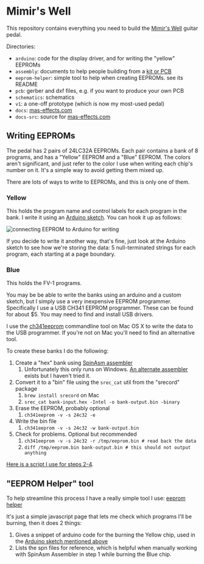 # Mimir's Well

This repository contains everything you need to build the [Mimir's Well](https://mas-effects.com) guitar pedal.

Directories:

* `arduino`: code for the display driver, and for writing the "yellow" EEPROMs
* `assembly`: documents to help people building from a [kit or PCB](https://mas-effects.square.site/shop/diy/5)
* `eeprom-helper`: simple tool to help when creating EEPROMs. see its README 
* `pcb`: gerber and dxf files, e.g. if you want to produce your own PCB
* `schematics`: schematics
* `v1`: a one-off prototype (which is now my most-used pedal)
* `docs`: [mas-effects.com](https://mas-effects.com)
* `docs-src`: source for [mas-effects.com](https://mas-effects.com)

## Writing EEPROMs

The pedal has 2 pairs of 24LC32A EEPROMs. Each pair contains a bank of 8 programs, and has a "Yellow" EEPROM and a "Blue" EEPROM.  The colors aren't significant, and just refer to the color I use when writing each chip's number on it. It's a simple way to avoid getting them mixed up.

There are lots of ways to write to EEPROMs, and this is only one of them.

### Yellow

This holds the program name and control labels for each program in the bank.
I write it using an [Arduino sketch](/arduino/eeprom/eeprom.ino). You can hook it up as follows:

![connecting EEPROM to Arduino for writing](/v1/schematics/eeprom%20prgramming_bb.png)

If you decide to write it another way, that's fine, just look at the Arduino sketch to see how we're storing the data: 5 null-terminated strings for each program, each starting at a page boundary.

### Blue

This holds the FV-1 programs.

You may be be able to write the banks using an arduino and a custom sketch, but I simply use a very inexpensive EEPROM programmer.  Specifically I use a USB CH341 EEPROM programmer.  These can be found for about $5.  You may need to find and install USB drivers. 

I use the [ch341eeprom](https://github.com/command-tab/ch341eeprom) commandline tool on Mac OS X to write the data to the USB programmer.  If you're not on Mac you'll need to find an alternative tool.

To create these banks I do the following:

1. Create a "hex" bank using [SpinAsm assembler](http://spinsemi.com/products.html)
    1. Unfortunately this only runs on Windows. [An alternate assembler](https://github.com/ndf-zz/asfv1) exists but I haven't tried it.
2. Convert it to a "bin" file using the `srec_cat` util from the "srecord" package
    1. `brew install srecord` on Mac
    2. `srec_cat bank-input.hex -Intel -o bank-output.bin -binary`
3. Erase the EEPROM, probably optional
    1. `ch341eeprom -v -s 24c32 -e`
4. Write the bin file
    1. `ch341eeprom -v -s 24c32 -w bank-output.bin`
5. Check for problems. Optional but recommended
    1. `ch341eeprom -v -s 24c32 -r /tmp/eeprom.bin # read back the data`
    2. `diff /tmp/eeprom.bin bank-output.bin # this should not output anything`


[Here is a script I use for steps 2-4](https://gist.github.com/mstratman/5ede44bfd3bc87219b2a90b9920d51e1).

## "EEPROM Helper" tool

To help streamline this process I have a really simple tool I use: [eeprom helper](https://github.com/mstratman/fv1-pedal-platform/tree/master/eeprom-helper)

It's just a simple javascript page that lets me check which programs I'll be burning, then it does 2 things:

1. Gives a snippet of arduino code for the burning the Yellow chip, used in the [Arduino sketch mentioned above](/arduino/eeprom/eeprom.ino)
2. Lists the spn files for reference, which is helpful when manually working with SpinAsm Assembler in step 1 while burning the Blue chip.
